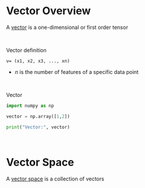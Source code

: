 # Vector Overview

A [vector](https://machinelearningmastery.com/introduction-to-tensors-for-machine-learning/) is a one-dimensional or first order tensor

<br>

Vector definition
```Text
ν= (x1, x2, x3, ..., xn)
```

* *n* is the number of features of a specific data point

<br>

Vector
```Python
import numpy as np

vector = np.array([1,2])

print("Vector:", vector)
```

<br>

# Vector Space

A [vector space](https://www.ml-science.com/vectors) is a collection of vectors